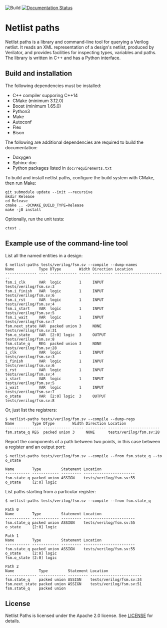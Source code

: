 ![Build](https://github.com/jameshanlon/netlist-paths/workflows/Build%20and%20test/badge.svg)
[![Documentation Status](https://readthedocs.org/projects/netlist-paths/badge/?version=latest)](https://netlist-paths.readthedocs.io/en/latest/?badge=latest)

# Netlist paths

Netlist paths is a library and command-line tool for querying a Verilog
netlist. It reads an XML representation of a design's netlist, produced by
Verilator, and provides facilities for inspecting types, variables and paths.
The library is written in C++ and has a Python interface.


## Build and installation

The following dependencies must be installed:

- C++ compiler supporing C++14
- CMake (minimum 3.12.0)
- Boost (minimum 1.65.0)
- Python3
- Make
- Autoconf
- Flex
- Bison

The following are additional dependencies are required to build the documentation:

- Doxygen
- Sphinx-doc
- Python packages listed in  ``doc/requirements.txt``

To build and install netlist paths, configure the build system with CMake, then run Make:
```
git submodule update --init --recursive
mkdir Release
cd Release
cmake .. -DCMAKE_BUILD_TYPE=Release
make -j8 install
```

Optionally, run the unit tests:
```
ctest .
```


## Example use of the command-line tool

List all the named entities in a design:
```
$ netlist-paths tests/verilog/fsm.sv --compile --dump-names
Name           Type DType        Width Direction Location
-------------- ---- ------------ ----- --------- -----------------------
fsm.i_clk      VAR  logic        1     INPUT     tests/verilog/fsm.sv:3
fsm.i_finish   VAR  logic        1     INPUT     tests/verilog/fsm.sv:6
fsm.i_rst      VAR  logic        1     INPUT     tests/verilog/fsm.sv:4
fsm.i_start    VAR  logic        1     INPUT     tests/verilog/fsm.sv:5
fsm.i_wait     VAR  logic        1     INPUT     tests/verilog/fsm.sv:7
fsm.next_state VAR  packed union 3     NONE      tests/verilog/fsm.sv:31
fsm.o_state    VAR  [2:0] logic  3     OUTPUT    tests/verilog/fsm.sv:8
fsm.state_q    REG  packed union 3     NONE      tests/verilog/fsm.sv:28
i_clk          VAR  logic        1     INPUT     tests/verilog/fsm.sv:3
i_finish       VAR  logic        1     INPUT     tests/verilog/fsm.sv:6
i_rst          VAR  logic        1     INPUT     tests/verilog/fsm.sv:4
i_start        VAR  logic        1     INPUT     tests/verilog/fsm.sv:5
i_wait         VAR  logic        1     INPUT     tests/verilog/fsm.sv:7
o_state        VAR  [2:0] logic  3     OUTPUT    tests/verilog/fsm.sv:8
```

Or, just list the registrers:
```
$ netlist-paths tests/verilog/fsm.sv --compile --dump-regs
Name        Type DType        Width Direction Location
----------- ---- ------------ ----- --------- -----------------------
fsm.state_q REG  packed union 3     NONE      tests/verilog/fsm.sv:28
```

Report the components of a path between two points, in this case between a
register and an output port:
```
$ netlist-paths tests/verilog/fsm.sv --compile --from fsm.state_q --to o_state

Name        Type         Statement Location
----------- ------------ --------- -----------------------
fsm.state_q packed union ASSIGN    tests/verilog/fsm.sv:55
o_state     [2:0] logic
```

List paths starting from a particular register:
```
$ netlist-paths tests/verilog/fsm.sv --compile --from fsm.state_q

Path 0
Name        Type         Statement Location
----------- ------------ --------- -----------------------
fsm.state_q packed union ASSIGN    tests/verilog/fsm.sv:55
o_state     [2:0] logic

Path 1
Name        Type         Statement Location
----------- ------------ --------- -----------------------
fsm.state_q packed union ASSIGN    tests/verilog/fsm.sv:55
o_state     [2:0] logic
fsm.o_state [2:0] logic

Path 2
Name           Type         Statement Location
-------------- ------------ --------- -----------------------
fsm.state_q    packed union ASSIGN    tests/verilog/fsm.sv:34
fsm.next_state packed union ASSIGN    tests/verilog/fsm.sv:51
fsm.state_q    packed union
```

## License

Netlist Paths is licensed under the Apache 2.0 license. See [LICENSE](LICENSE) for details.
